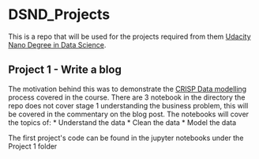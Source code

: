 # DSND_Projects

This is a repo that will be used for the projects required from them [Udacity Nano Degree in Data Science](https://www.udacity.com/course/data-scientist-nanodegree--nd025?utm_source=gsem_brand&utm_medium=ads_n&utm_campaign=8301633066_c&utm_term=85414326876&utm_keyword=udacity%20data%20science%20nanodegree_e&gclid=EAIaIQobChMIqq6P6Nug6wIVSOztCh3AvQGCEAAYAiAAEgJeifD_BwE).


## Project 1 - Write a blog
The motivation behind this was to demonstrate the [CRISP Data modelling](https://en.wikipedia.org/wiki/Cross-industry_standard_process_for_data_mining) process covered in the course. There are 3 notebook in the directory the repo does not cover stage 1 understanding the business problem, this will be covered in the commentary on the blog post. The notebooks will cover the topics of:
                            *  Understand the data
                            *  Clean the data
                            *  Model the data


The first project's code can be found in the jupyter notebooks under the Project 1 folder
